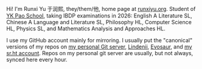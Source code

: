 Hi! I'm Runxi Yu 于润熙, they/them/他, home page at [runxiyu.org](https://runxiyu.org). Student of [YK Pao School](https://ykpaoschool.cn), taking IBDP examinations in 2026: English A Literature SL, Chinese A Language and Literature SL, Philosophy HL, Computer Science HL, Physics SL, and Mathematics Analysis and Approaches HL.

I use my GitHub account mainly for mirroring. I usually put the "canonical" versions of my repos on [my personal Git server](https://git.runxiyu.org/), [Lindenii](https://forge.lindenii.runxiyu.org), [Evosaur](https://git.evosaur.runxiyu.org), and [my sr.ht account](https://git.sr.ht/~runxiyu). Repos on my personal git server are usually, but not always, synced here every hour.
